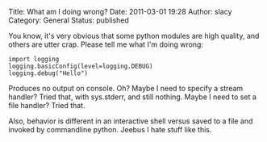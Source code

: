 Title: What am I doing wrong?
Date: 2011-03-01 19:28
Author: slacy
Category: General
Status: published

You know, it's very obvious that some python modules are high quality,
and others are utter crap. Please tell me what I'm doing wrong:

    import logging
    logging.basicConfig(level=logging.DEBUG)
    logging.debug("Hello")

Produces no output on console. Oh? Maybe I need to specify a stream
handler? Tried that, with sys.stderr, and still nothing. Maybe I need to
set a file handler? Tried that.

Also, behavior is different in an interactive shell versus saved to a
file and invoked by commandline python. Jeebus I hate stuff like this.
